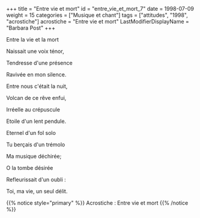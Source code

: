 +++
title = "Entre vie et mort"
id = "entre_vie_et_mort_7"
date = 1998-07-09
weight = 15
categories = ["Musique et chant"]
tags = ["attitudes", "1998", "acrostiche"]
acrostiche = "Entre vie et mort"
LastModifierDisplayName = "Barbara Post"
+++

Entre la vie et la mort

Naissait une voix ténor,

Tendresse d'une présence

Ravivée en mon silence.

Entre nous c'était la nuit,

Volcan de ce rêve enfui,

Irréelle au crépuscule

Etoile d'un lent pendule.

Eternel d'un fol solo

Tu berçais d'un trémolo

Ma musique déchirée;

O la tombe désirée

Refleurissait d'un oubli :

Toi, ma vie, un seul délit.

{{% notice style="primary" %}}
Acrostiche : Entre vie et mort
{{% /notice %}}
